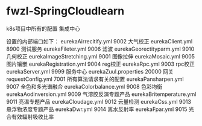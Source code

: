# fwzl-SpringCloudlearn
k8s项目中所有的配置
  集成中心
  
设置的内部端口如下：
  eurekaAirrecitify.yml  9002   大气校正
  eurekaClient.yml   8900   测试服务
  eurekaFileter.yml   9006   滤波
  eurekaGeorectityparm.yml     9010   几何校正
  eurekaImageStretching.yml 9001  图像拉伸
  eurekaMosaic.yml 9005   图片镶嵌
  eurekaRegistration.yml  9004    reg校正
  eurekaRpc.yml 9003  rpc校正
  eurekaServer.yml  9999  服务中心
  eurekaZuul.properties 20000   网关
  requestConfig.yml 7001    所有算法请求有关的配置
  eurekaPansharpen.yml  9007  全色和多光谱融合 
  eurekaColorbalance.yml  9008  色彩均衡 
  eurekaAodinversion.yml  9009  气溶胶反演专题产品
  eurekaBritemperature.yml  9011 亮温专题产品
  eurekaCloudage.yml  9012  云量检测
  eurekaCss.yml   9013    悬浮物浓度专题产品
  eurekaDwr.yml   9014    离水反射率
  eurekaFpar.yml  9015    光合有效辐射吸收比率
 
